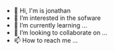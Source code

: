 - 👋 Hi, I'm is jonathan
- 👀 I’m interested in the sofware
- 🌱 I’m currently learning ...
- 💞️ I’m looking to collaborate on ...
- 📫 How to reach me ...

<!---
reus02/reus02 is a ✨ special ✨ repository because its `README.md` (this file) appears on your GitHub profile.
You can click the Preview link to take a look at your changes.
--->

